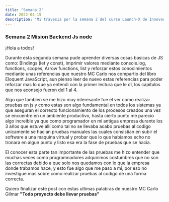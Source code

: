 ```yaml
---
title: "Semana 2"
date: 2022-04-15
description: 'Mi travesia por la semana 2 del curso Launch-X de Innovacción Virtual Mision Backend'
---
```




### Semana 2 Mision Backend Js node
¡Hola a todos!

Durante esta segunda semana pude aprender diversas cosas basicas de JS como: Bindings (let y const), imprimir valores mediante console.log, functions, scopes,
Arrow functions, list y reforzar estos conocimientos mediante unas referencias que nuestro MC Carlo nos compartio del libro Eloquent JavaScript, aun pienso
leer de nuevo estas referencias para poder reforzar mas lo que ya entendi con la primer lectura que le dí, los capitulos que nos aconsejo fueron del 1 al 4.

Algo que tambien se me hizo muy interesante fue el ver como realizar pruebas en js y como estas son algo fundamental en todos los sistemas ya que aseguran
el correcto funcionamiento de los procesos creados una vez se encuentre en un ambiente productivo, hasta cierto punto me parecio algo increible ya que como
programador en mi antigua empresa durante los 3 años que estuve allí como tal no se llevaba acabo pruebas al codigo unicamente se hacian pruebas manuales
las cuales consistian en subir el software a una maquina virtual y probar que lo que habiamos echo no tronara en algun punto y listo esa era la fase de 
pruebas que se hacia.

El conocer esta parte tan importante de las pruebas me hizo entender que muchas veces como programnadores adquirimos costumbres que no son las correctas
debido a que solo nos quedamos con lo que la empresa donde trabamos hace, y esto fue algo que me paso a mi, por eso no investigue mas sobre como realizar
pruebas al codigo de una forma correcta.

Quiero finalizar este post con estas ultimas palabras de nuestro MC Carlo Gilmar **"Todo proyecto debe llevar pruebas"**

